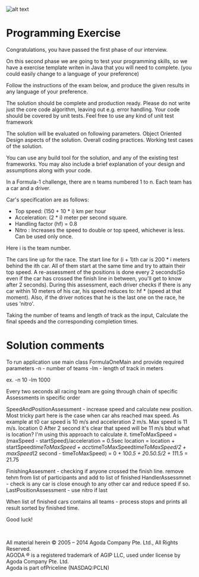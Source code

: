 ![alt text](http://cdn0.agoda.net/images/MVC/default/logo-agoda-mobile@2X.png "agoda")

Programming Exercise
===================

Congratulations, you have passed the first phase of our interview. 

On this second phase we are going to test your programming skills, so we have a exercise template writen in Java that you will need to complete. (you could easily change to a language of your preference)

Follow the instructions of the exam below, and produce the given results in any language of your preference. 

The solution should be complete and production ready. Please do not write just the core code algorithm, leaving out e.g. error handling.
Your code should be covered by unit tests.
Feel free to use any kind of unit test framework

The solution will be evaluated on following
parameters.
Object Oriented Design aspects of the solution.
Overall coding practices.
Working test cases of the solution.

You can use any build tool for the solution, and any of the existing test frameworks.
You may also include a brief explanation of your design and assumptions along with your code.

In a Formula-1 challenge, there are n teams numbered 1 to n. Each team has a car and a driver.

Car's specification are as follows:
- Top speed: (150 + 10 * i) km per hour
- Acceleration: (2 * i) meter per second square.
- Handling factor (hf) = 0.8
- Nitro : Increases the speed to double or top speed, whichever is less. Can be used only once.

Here i is the team number.

The cars line up for the race. The start line for (i + 1)th car is 200 * i meters behind the ith car.
All of them start at the same time and try to attain their top speed. A re-assessment of the positions is done every 2 seconds(So even if the car has crossed the finish line in between, you'll get to know after 2 seconds). During this assessment, each driver checks if there is any car within 10 meters of his car, his speed reduces to: hf * (speed at that moment). Also, if the driver notices that he is the last one on the race, he uses 'nitro'.

Taking the number of teams and length of track as the input, Calculate the final speeds and the corresponding completion times.

Solution comments
=================

To run application use main class FormulaOneMain and provide required parameters
-n - number of teams
-lm - length of track in meters

ex. -n 10 -lm 1000

Every two seconds all racing team are going through chain of specific Assessments in specific order

SpeedAndPositionAssessment - increase speed and calculate new position. Most tricky part here is the case when car ahs reached max speed.
    As example at t0 car speed is 10 m/s and acceleration 2 m/s. Max speed is 11 m/s. location 0
    After 2 second it's clear that speed will be 11 m/s bbut what is location? I'm using this approach to calculate it.
        timeToMaxSpeed = (maxSpeed - startSpeed)/acceleration = 0.5sec
        location = location + startSpeed*timeToMaxSpeed + acc*timeToMaxSpeed*timeToMaxSpeed/2 + maxSpeed*(2 second - timeToMaxSpeed) = 0 + 10*0.5 + 2*0.5*0.5/2 + 11*1.5 = 21.75

FinishingAssesment - checking if anyone crossed the finish line. remove tehm from list of participants and add to list of finished
HandlerAssessmnet - check is any car is close enough to any other car and reduce speed if so.
LastPositionAssessment - use nitro if last

When list of finished cars contains all teams - process stops and prints all result sorted by finished time. 


Good luck!

<br />

All material herein © 2005 – 2014 Agoda Company Pte. Ltd., All Rights Reserved.<br />
AGODA ® is a registered trademark of AGIP LLC, used under license by Agoda Company Pte. Ltd.<br />
Agoda is part ofPriceline (NASDAQ:PCLN)<br />

